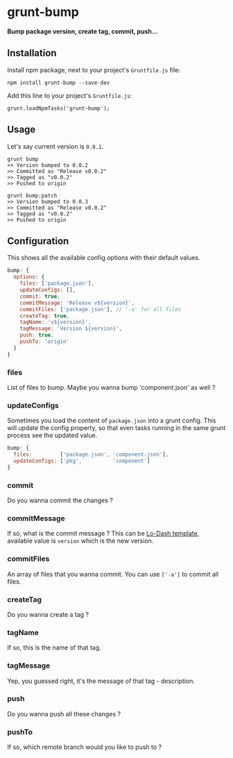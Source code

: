 # grunt-bump

**Bump package version, create tag, commit, push...**

## Installation

Install npm package, next to your project's `Gruntfile.js` file:

    npm install grunt-bump --save-dev

Add this line to your project's `Gruntfile.js`:

    grunt.loadNpmTasks('grunt-bump');


## Usage

Let's say current version is `0.0.1`.

````
grunt bump
>> Version bumped to 0.0.2
>> Committed as "Release v0.0.2"
>> Tagged as "v0.0.2"
>> Pushed to origin

grunt bump:patch
>> Version bumped to 0.0.3
>> Committed as "Release v0.0.2"
>> Tagged as "v0.0.2"
>> Pushed to origin
````

## Configuration

This shows all the available config options with their default values.

```js
bump: {
  options: {
    files: ['package.json'],
    updateConfigs: [],
    commit: true,
    commitMessage: 'Release v${version}',
    commitFiles: ['package.json'], // '-a' for all files
    createTag: true,
    tagName: 'v${version}',
    tagMessage: 'Version ${version}',
    push: true,
    pushTo: 'origin'
  }
}
```

### files
List of files to bump. Maybe you wanna bump 'component.json' as well ?

### updateConfigs
Sometimes you load the content of `package.json` into a grunt config. This will update the config property, so that even tasks running in the same grunt process see the updated value.

```js
bump: {
  files:         ['package.json', 'component.json'],
  updateConfigs: ['pkg',          'component']
}
```

### commit
Do you wanna commit the changes ?

### commitMessage
If so, what is the commit message ? This can be [Lo-Dash template], available value is `version` which is the new version.

### commitFiles
An array of files that you wanna commit. You can use `['-a']` to commit all files.

### createTag
Do you wanna create a tag ?

### tagName
If so, this is the name of that tag.

### tagMessage
Yep, you guessed right, it's the message of that tag - description.

### push
Do you wanna push all these changes ?

### pushTo
If so, which remote branch would you like to push to ?


[Lo-Dash template]: http://lodash.com/docs#template
